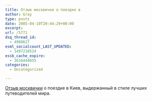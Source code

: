 ```yaml
---
title: Отзыв москвички о поездке в
author: Gray
type: posts
date: 2005-04-10T20:44:29+00:00
excerpt:
url: /5771
dsq_thread_id:
  - 4908627
esml_socialcount_LAST_UPDATED:
  - 1497218524
essb_cache_expire:
  - 1616444855
categories:
  - Uncategorized

---
```








<a href="http://reports.travel.ru/letters/72458.html" target="_blank">Отзыв москвички</a> о поездке в Киев, выдержанный в стиле лучших путеводителей мира.